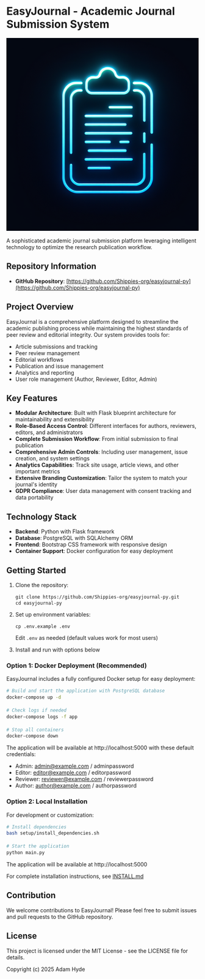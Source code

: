 # EasyJournal - Academic Journal Submission System

![EasyJournal Logo](generated-icon.png)

A sophisticated academic journal submission platform leveraging intelligent technology to optimize the research publication workflow.

## Repository Information

- **GitHub Repository**: [https://github.com/Shippies-org/easyjournal-py](https://github.com/Shippies-org/easyjournal-py)

## Project Overview

EasyJournal is a comprehensive platform designed to streamline the academic publishing process while maintaining the highest standards of peer review and editorial integrity. Our system provides tools for:

- Article submissions and tracking
- Peer review management
- Editorial workflows
- Publication and issue management
- Analytics and reporting
- User role management (Author, Reviewer, Editor, Admin)

## Key Features

- **Modular Architecture**: Built with Flask blueprint architecture for maintainability and extensibility
- **Role-Based Access Control**: Different interfaces for authors, reviewers, editors, and administrators
- **Complete Submission Workflow**: From initial submission to final publication
- **Comprehensive Admin Controls**: Including user management, issue creation, and system settings
- **Analytics Capabilities**: Track site usage, article views, and other important metrics
- **Extensive Branding Customization**: Tailor the system to match your journal's identity
- **GDPR Compliance**: User data management with consent tracking and data portability

## Technology Stack

- **Backend**: Python with Flask framework
- **Database**: PostgreSQL with SQLAlchemy ORM
- **Frontend**: Bootstrap CSS framework with responsive design
- **Container Support**: Docker configuration for easy deployment

## Getting Started

1. Clone the repository:
   ```
   git clone https://github.com/Shippies-org/easyjournal-py.git
   cd easyjournal-py
   ```

2. Set up environment variables:
   ```
   cp .env.example .env
   ```
   Edit `.env` as needed (default values work for most users)

3. Install and run with options below
   
### Option 1: Docker Deployment (Recommended)

EasyJournal includes a fully configured Docker setup for easy deployment:

```bash
# Build and start the application with PostgreSQL database
docker-compose up -d

# Check logs if needed
docker-compose logs -f app

# Stop all containers
docker-compose down
```

The application will be available at http://localhost:5000 with these default credentials:
- Admin: admin@example.com / adminpassword
- Editor: editor@example.com / editorpassword
- Reviewer: reviewer@example.com / reviewerpassword
- Author: author@example.com / authorpassword

### Option 2: Local Installation

For development or customization:

```bash
# Install dependencies
bash setup/install_dependencies.sh

# Start the application
python main.py
```

The application will be available at http://localhost:5000

For complete installation instructions, see [INSTALL.md](INSTALL.md)

## Contribution

We welcome contributions to EasyJournal! Please feel free to submit issues and pull requests to the GitHub repository.

## License

This project is licensed under the MIT License - see the LICENSE file for details.

Copyright (c) 2025 Adam Hyde